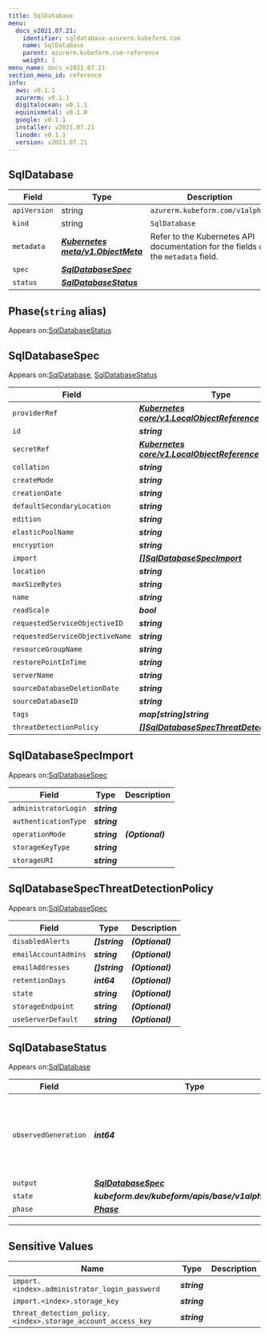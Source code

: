 ```yaml
---
title: SqlDatabase
menu:
  docs_v2021.07.21:
    identifier: sqldatabase-azurerm.kubeform.com
    name: SqlDatabase
    parent: azurerm.kubeform.com-reference
    weight: 1
menu_name: docs_v2021.07.21
section_menu_id: reference
info:
  aws: v0.1.1
  azurerm: v0.1.1
  digitalocean: v0.1.1
  equinixmetal: v0.1.0
  google: v0.1.1
  installer: v2021.07.21
  linode: v0.1.1
  version: v2021.07.21
---
```


## SqlDatabase
| Field | Type | Description |
| ------ | ----- | ----------- |
| `apiVersion` | string | `azurerm.kubeform.com/v1alpha1` |
|    `kind` | string | `SqlDatabase` |
| `metadata` | ***[Kubernetes meta/v1.ObjectMeta](https://v1-18.docs.kubernetes.io/docs/reference/generated/kubernetes-api/v1.18/#objectmeta-v1-meta)***|Refer to the Kubernetes API documentation for the fields of the `metadata` field.|
| `spec` | ***[SqlDatabaseSpec](#sqldatabasespec)***||
| `status` | ***[SqlDatabaseStatus](#sqldatabasestatus)***||
## Phase(`string` alias)

Appears on:[SqlDatabaseStatus](#sqldatabasestatus)

## SqlDatabaseSpec

Appears on:[SqlDatabase](#sqldatabase), [SqlDatabaseStatus](#sqldatabasestatus)

| Field | Type | Description |
| ------ | ----- | ----------- |
| `providerRef` | ***[Kubernetes core/v1.LocalObjectReference](https://v1-18.docs.kubernetes.io/docs/reference/generated/kubernetes-api/v1.18/#localobjectreference-v1-core)***||
| `id` | ***string***||
| `secretRef` | ***[Kubernetes core/v1.LocalObjectReference](https://v1-18.docs.kubernetes.io/docs/reference/generated/kubernetes-api/v1.18/#localobjectreference-v1-core)***||
| `collation` | ***string***| ***(Optional)*** |
| `createMode` | ***string***| ***(Optional)*** |
| `creationDate` | ***string***| ***(Optional)*** |
| `defaultSecondaryLocation` | ***string***| ***(Optional)*** |
| `edition` | ***string***| ***(Optional)*** |
| `elasticPoolName` | ***string***| ***(Optional)*** |
| `encryption` | ***string***| ***(Optional)*** |
| `import` | ***[[]SqlDatabaseSpecImport](#sqldatabasespecimport)***| ***(Optional)*** |
| `location` | ***string***||
| `maxSizeBytes` | ***string***| ***(Optional)*** |
| `name` | ***string***||
| `readScale` | ***bool***| ***(Optional)*** |
| `requestedServiceObjectiveID` | ***string***| ***(Optional)*** |
| `requestedServiceObjectiveName` | ***string***| ***(Optional)*** |
| `resourceGroupName` | ***string***||
| `restorePointInTime` | ***string***| ***(Optional)*** |
| `serverName` | ***string***||
| `sourceDatabaseDeletionDate` | ***string***| ***(Optional)*** |
| `sourceDatabaseID` | ***string***| ***(Optional)*** |
| `tags` | ***map[string]string***| ***(Optional)*** |
| `threatDetectionPolicy` | ***[[]SqlDatabaseSpecThreatDetectionPolicy](#sqldatabasespecthreatdetectionpolicy)***| ***(Optional)*** |
## SqlDatabaseSpecImport

Appears on:[SqlDatabaseSpec](#sqldatabasespec)

| Field | Type | Description |
| ------ | ----- | ----------- |
| `administratorLogin` | ***string***||
| `authenticationType` | ***string***||
| `operationMode` | ***string***| ***(Optional)*** |
| `storageKeyType` | ***string***||
| `storageURI` | ***string***||
## SqlDatabaseSpecThreatDetectionPolicy

Appears on:[SqlDatabaseSpec](#sqldatabasespec)

| Field | Type | Description |
| ------ | ----- | ----------- |
| `disabledAlerts` | ***[]string***| ***(Optional)*** |
| `emailAccountAdmins` | ***string***| ***(Optional)*** |
| `emailAddresses` | ***[]string***| ***(Optional)*** |
| `retentionDays` | ***int64***| ***(Optional)*** |
| `state` | ***string***| ***(Optional)*** |
| `storageEndpoint` | ***string***| ***(Optional)*** |
| `useServerDefault` | ***string***| ***(Optional)*** |
## SqlDatabaseStatus

Appears on:[SqlDatabase](#sqldatabase)

| Field | Type | Description |
| ------ | ----- | ----------- |
| `observedGeneration` | ***int64***| ***(Optional)*** Resource generation, which is updated on mutation by the API Server.|
| `output` | ***[SqlDatabaseSpec](#sqldatabasespec)***| ***(Optional)*** |
| `state` | ***kubeform.dev/kubeform/apis/base/v1alpha1.State***| ***(Optional)*** |
| `phase` | ***[Phase](#phase)***| ***(Optional)*** |
---
## Sensitive Values
| Name | Type | Description |
|------|------|-------------|
| `import.<index>.administrator_login_password` | ***string*** ||
| `import.<index>.storage_key` | ***string*** ||
| `threat_detection_policy.<index>.storage_account_access_key` | ***string*** ||
